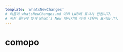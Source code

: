```yaml
---
template: 'whatsNewChanges'
# 이름이 whatsNewChanges.md 여야 LNB에 표시가 안됩니다.
# 속한 폴더에 맞게 What's New 페이지에 아래 내용이 표시됩니다.
---
```


# comopo
